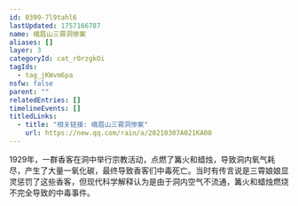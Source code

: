 ```yaml
---
id: 0399-7l9tahl6
lastUpdated: 1757166787
name: 峨眉山三霄洞惨案
aliases: []
layer: 3
categoryId: cat_r0rzgkOi
tagIds:
  - tag_jKWvm6pa
nsfw: false
parent: ""
relatedEntries: []
timelineEvents: []
titledLinks:
  - title: "相关链接: 峨眉山三霄洞惨案"
    url: https://new.qq.com/rain/a/20210307A021KA00
---
```


1929年，一群香客在洞中举行宗教活动，点燃了篝火和蜡烛，导致洞内氧气耗尽，产生了大量一氧化碳，最终导致香客们中毒死亡。当时有传言说是三霄娘娘显灵惩罚了这些香客，但现代科学解释认为是由于洞内空气不流通，篝火和蜡烛燃烧不完全导致的中毒事件。